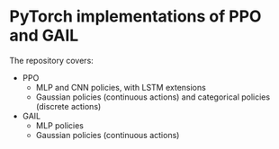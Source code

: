 # PyTorch implementations of PPO and GAIL

The repository covers:
* PPO
    * MLP and CNN policies, with LSTM extensions
    * Gaussian policies (continuous actions) and categorical policies (discrete actions)
* GAIL
    * MLP policies
    * Gaussian policies (continuous actions)
